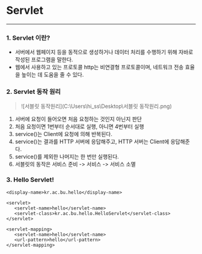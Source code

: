 # Servlet

------

### 1. Servlet 이란?

- 서버에서 웹페이지 등을 동적으로 생성하거나 데이터 처리를 수행하기 위해 자바로 작성된 프로그램을 말한다.
- 웹에서 사용하고 있는 프로토콜 http는 비연결형 프로토콜이며, 네트워크 전송 효율을 높이는 데 도움을 줄 수 있다.

### 2. Servlet 동작 원리

> ![서블릿 동작원리](C:\Users\hi_ss\Desktop\서블릿 동작원리.png)

1.  서버에 요청이 들어오면 처음 요청하는 것인지 아닌지 판단
2.  처음 요청이면 1번부터 순서대로 실행, 아니면 4번부터 실행
3.  service()는 Client에 요청에 의해 반복된다.
4.  service()는 결과를 HTTP 서버에 응답해주고, HTTP 서버는 Client에 응답해준다.
5.  service()를 제외한 나머지는 한 번만 실행된다.
6.  서블릿의 동작은 서비스 준비 -> 서비스 -> 서비스 소멸

### 3. Hello Servlet!

```
<display-name>kr.ac.bu.hello</display-name>

<servlet>
   <servlet-name>hello</servlet-name>
   <servlet-class>kr.ac.bu.hello.HelloServlet</servlet-class>
</servlet>

<servlet-mapping>
   <servlet-name>hello</servlet-name>
   <url-pattern>hello</url-pattern>
</servlet-mapping>
```



